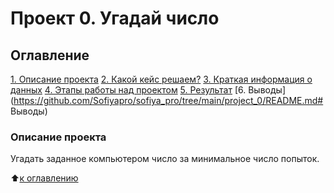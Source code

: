# Проект 0. Угадай число

## Оглавление
[1. Описание проекта](https://github.com/Sofiyapro/sofiya_pro/tree/main/project_0/README.md#Описание-проекта)
[2. Какой кейс решаем?](https://github.com/Sofiyapro/sofiya_pro/tree/main/project_0/README.md#Какой-кейс-решаем)
[3. Краткая информация о данных](https://github.com/Sofiyapro/sofiya_pro/tree/main/project_0/README.md#Краткая-информация-о-данных)
[4. Этапы работы над проектом](https://github.com/Sofiyapro/sofiya_pro/tree/main/project_0/README.md#Этапы-работы-над-проектом)
[5. Результат](https://github.com/Sofiyapro/sofiya_pro/tree/main/project_0/README.md#Результат)
[6. Выводы](https://github.com/Sofiyapro/sofiya_pro/tree/main/project_0/README.md# Выводы)


### Описание проекта
Угадать заданное компьютером число за минимальное число попыток.

:arrow_up:[к оглавлению]()